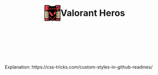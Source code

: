 <div align="center">
	<Style>
        .Header{
            display:flex;
            justify-content: center;
            align-items: center;
        }
    </Style>
    <br>
    <h1 class="Header"> <img src="/public/Static/Valorant Heros logo.png" alt="ProjectLogo" width="50px" hieght="50px"/> Valorant Heros</h1>
	<br>
</div>




<br>
<br>
<br>
<br>
<br>
<br>
Explanation: https://css-tricks.com/custom-styles-in-github-readmes/
